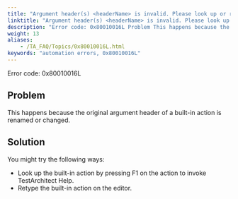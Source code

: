 ```yaml
--- 
title: "Argument header(s) <headerName> is invalid. Please look up or retype the action to determine the correct header name(s)."
linktitle: "Argument header(s) <headerName> is invalid. Please look up or retype the action to determine the correct header name(s)."
description: "Error code: 0x80010016L Problem This happens because the original argument header of a built-in action is renamed or changed. Solution You might try the following ways: Look up the built-in action by ..."
weight: 13
aliases: 
    - /TA_FAQ/Topics/0x80010016L.html
keywords: "automation errors, 0x80010016L"
---
```


Error code: 0x80010016L

## Problem  

This happens because the original argument header of a built-in action is renamed or changed.

## Solution  

You might try the following ways:

-   Look up the built-in action by pressing F1 on the action to invoke TestArchitect Help.
-   Retype the built-in action on the editor.



